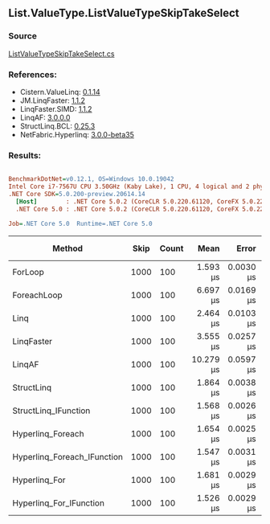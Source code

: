 ﻿## List.ValueType.ListValueTypeSkipTakeSelect

### Source
[ListValueTypeSkipTakeSelect.cs](../LinqBenchmarks/List/ValueType/ListValueTypeSkipTakeSelect.cs)

### References:
- Cistern.ValueLinq: [0.1.14](https://www.nuget.org/packages/Cistern.ValueLinq/0.1.14)
- JM.LinqFaster: [1.1.2](https://www.nuget.org/packages/JM.LinqFaster/1.1.2)
- LinqFaster.SIMD: [1.1.2](https://www.nuget.org/packages/LinqFaster.SIMD/1.0.3)
- LinqAF: [3.0.0.0](https://www.nuget.org/packages/LinqAF/3.0.0.0)
- StructLinq.BCL: [0.25.3](https://www.nuget.org/packages/StructLinq.BCL/0.25.3)
- NetFabric.Hyperlinq: [3.0.0-beta35](https://www.nuget.org/packages/NetFabric.Hyperlinq/3.0.0-beta35)

### Results:
``` ini

BenchmarkDotNet=v0.12.1, OS=Windows 10.0.19042
Intel Core i7-7567U CPU 3.50GHz (Kaby Lake), 1 CPU, 4 logical and 2 physical cores
.NET Core SDK=5.0.200-preview.20614.14
  [Host]        : .NET Core 5.0.2 (CoreCLR 5.0.220.61120, CoreFX 5.0.220.61120), X64 RyuJIT
  .NET Core 5.0 : .NET Core 5.0.2 (CoreCLR 5.0.220.61120, CoreFX 5.0.220.61120), X64 RyuJIT

Job=.NET Core 5.0  Runtime=.NET Core 5.0  

```
|                      Method | Skip | Count |      Mean |     Error |    StdDev | Ratio | RatioSD |  Gen 0 | Gen 1 | Gen 2 | Allocated |
|---------------------------- |----- |------ |----------:|----------:|----------:|------:|--------:|-------:|------:|------:|----------:|
|                     ForLoop | 1000 |   100 |  1.593 μs | 0.0030 μs | 0.0028 μs |  1.00 |    0.00 |      - |     - |     - |         - |
|                 ForeachLoop | 1000 |   100 |  6.697 μs | 0.0169 μs | 0.0150 μs |  4.20 |    0.01 | 0.0305 |     - |     - |      72 B |
|                        Linq | 1000 |   100 |  2.464 μs | 0.0103 μs | 0.0086 μs |  1.55 |    0.00 | 0.1183 |     - |     - |     248 B |
|                  LinqFaster | 1000 |   100 |  3.555 μs | 0.0257 μs | 0.0240 μs |  2.23 |    0.02 | 5.8136 |     - |     - |   12168 B |
|                      LinqAF | 1000 |   100 | 10.279 μs | 0.0597 μs | 0.0559 μs |  6.45 |    0.04 |      - |     - |     - |         - |
|                  StructLinq | 1000 |   100 |  1.864 μs | 0.0038 μs | 0.0032 μs |  1.17 |    0.00 | 0.0572 |     - |     - |     120 B |
|        StructLinq_IFunction | 1000 |   100 |  1.568 μs | 0.0026 μs | 0.0023 μs |  0.98 |    0.00 |      - |     - |     - |         - |
|           Hyperlinq_Foreach | 1000 |   100 |  1.654 μs | 0.0025 μs | 0.0022 μs |  1.04 |    0.00 |      - |     - |     - |         - |
| Hyperlinq_Foreach_IFunction | 1000 |   100 |  1.547 μs | 0.0031 μs | 0.0027 μs |  0.97 |    0.00 |      - |     - |     - |         - |
|               Hyperlinq_For | 1000 |   100 |  1.681 μs | 0.0029 μs | 0.0027 μs |  1.05 |    0.00 |      - |     - |     - |         - |
|     Hyperlinq_For_IFunction | 1000 |   100 |  1.526 μs | 0.0029 μs | 0.0027 μs |  0.96 |    0.00 |      - |     - |     - |         - |
